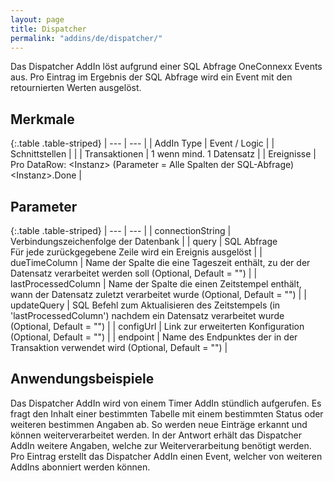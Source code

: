 ```yaml
---
layout: page
title: Dispatcher
permalink: "addins/de/dispatcher/"
---
```


Das Dispatcher AddIn löst aufgrund einer SQL Abfrage OneConnexx Events aus.
Pro Eintrag im Ergebnis der SQL Abfrage wird ein Event mit den retournierten Werten ausgelöst.

## Merkmale

{:.table .table-striped}
| --- | --- |
| AddIn Type | Event / Logic |
| Schnittstellen |  |
| Transaktionen | 1 wenn mind. 1 Datensatz |
| Ereignisse | Pro DataRow: &lt;Instanz&gt; (Parameter = Alle Spalten der SQL-Abfrage)<br />&lt;Instanz&gt;.Done |


## Parameter

{:.table .table-striped}
| --- | --- |
| connectionString | Verbindungszeichenfolge der Datenbank |
| query | SQL Abfrage<br />Für jede zurückgegebene Zeile wird ein Ereignis ausgelöst |
| dueTimeColumn | Name der Spalte die eine Tageszeit enthält, zu der der Datensatz verarbeitet werden soll (Optional, Default = "") |
| lastProcessedColumn | Name der Spalte die einen Zeitstempel enthält, wann der Datensatz zuletzt verarbeitet wurde (Optional, Default = "") |
| updateQuery | SQL Befehl zum Aktualisieren des Zeitstempels (in 'lastProcessedColumn') nachdem ein Datensatz verarbeitet wurde (Optional, Default = "") |
| configUrl | Link zur erweiterten Konfiguration (Optional, Default = "") |
| endpoint | Name des Endpunktes der in der Transaktion verwendet wird (Optional, Default = "") |

## Anwendungsbeispiele

Das Dispatcher AddIn wird von einem Timer AddIn stündlich aufgerufen. Es fragt den Inhalt einer bestimmten Tabelle mit einem bestimmten Status oder weiteren bestimmen Angaben ab. So werden neue Einträge erkannt und können weiterverarbeitet werden.
In der Antwort erhält das Dispatcher AddIn weitere Angaben, welche zur Weiterverarbeitung benötigt werden.
Pro Eintrag erstellt das Dispatcher AddIn  einen Event, welcher von weiteren AddIns abonniert werden können.

